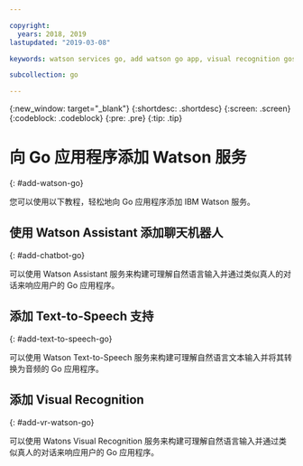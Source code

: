 ```yaml
---

copyright:
  years: 2018, 2019
lastupdated: "2019-03-08"

keywords: watson services go, add watson go app, visual recognition gos

subcollection: go

---
```


{:new_window: target="_blank"}
{:shortdesc: .shortdesc}
{:screen: .screen}
{:codeblock: .codeblock}
{:pre: .pre}
{:tip: .tip}

# 向 Go 应用程序添加 Watson 服务
{: #add-watson-go}

您可以使用以下教程，轻松地向 Go 应用程序添加 IBM Watson 服务。

<!-- Need topic links once they are moved to the Watson repo. Add links to each section "For more information..." -->

## 使用 Watson Assistant 添加聊天机器人
{: #add-chatbot-go}

可以使用 Watson Assistant 服务来构建可理解自然语言输入并通过类似真人的对话来响应用户的 Go 应用程序。

## 添加 Text-to-Speech 支持
{: #add-text-to-speech-go}

可以使用 Watson Text-to-Speech 服务来构建可理解自然语言文本输入并将其转换为音频的 Go 应用程序。

## 添加 Visual Recognition
{: #add-vr-watson-go}

可以使用 Watons Visual Recognition 服务来构建可理解自然语言输入并通过类似真人的对话来响应用户的 Go 应用程序。
